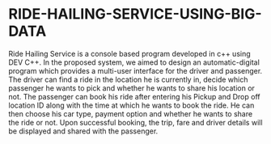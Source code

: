 # RIDE-HAILING-SERVICE-USING-BIG-DATA
Ride Hailing Service is a console based program developed in c++ using DEV C++. In
the proposed system, we aimed to design an automatic-digital program which provides a
multi-user interface for the driver and passenger. The driver can find a ride in the location he
is currently in, decide which passenger he wants to pick and whether he wants to share his
location or not.
The passenger can book his ride after entering his Pickup and Drop off location ID along
with the time at which he wants to book the ride. He can then choose his car type, payment
option and whether he wants to share the ride or not. Upon successful booking, the trip, fare
and driver details will be displayed and shared with the passenger.
